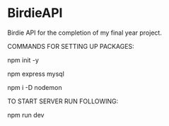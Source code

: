 # BirdieAPI
Birdie API for the completion of my final year project.

COMMANDS FOR SETTING UP PACKAGES:

npm init -y

npm express mysql

npm i -D nodemon

TO START SERVER RUN FOLLOWING:

npm run dev

